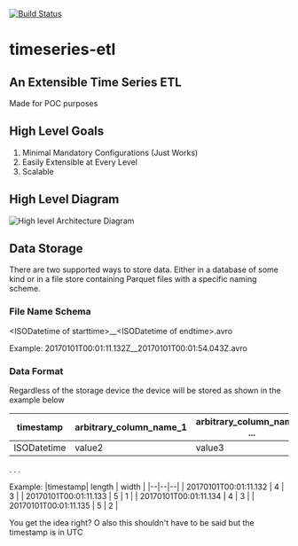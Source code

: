 [![Build Status](https://travis-ci.org/hunterjackson/timeseries_etl.svg?branch=master)](https://travis-ci.org/hunterjackson/timeseries_etl)
# timeseries-etl
## An Extensible Time Series ETL
Made for POC purposes

## High Level Goals

 1. Minimal Mandatory Configurations (Just Works)
 2. Easily Extensible at Every Level
 3. Scalable

## High Level Diagram
![High level Architecture Diagram](https://i.imgur.com/Iu6OXTY.jpg)

## Data Storage

There are two supported ways to store data. Either in a database of some kind or in a file store containing Parquet files with a specific naming scheme. 

### File Name Schema
\<ISODatetime of starttime>_\_\<ISODatetime of endtime\>.avro

Example:
20170101T00:01:11.132Z__20170101T00:01:54.043Z.avro

### Data Format
Regardless of the storage device the device will be stored as shown in the example below

|timestamp| arbitrary_column_name_1 | arbitrary_column_name_2 ...| 
|--|--|--|
| ISODatetime | value2 | value3 |
.
.
.

Example:
|timestamp| length | width | 
|--|--|--|
| 20170101T00:01:11.132 | 4 | 3 |
| 20170101T00:01:11.133 | 5 | 1 |
| 20170101T00:01:11.134 | 4 | 3 |
| 20170101T00:01:11.135 | 5 | 2 |


You get the idea right? O also this shouldn't have to be said but the timestamp is in UTC
